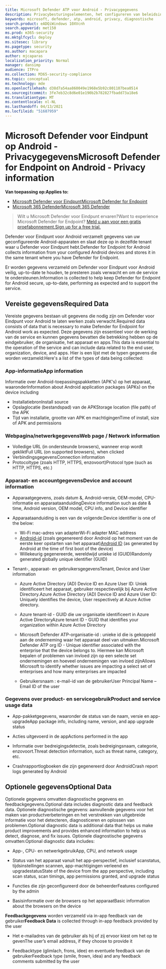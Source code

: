 ```yaml
---
title: Microsoft Defender ATP voor Android - Privacygegevens
description: Privacybesturingselementen, het configureren van beleidsinstellingen die van invloed zijn op privacy en informatie over de diagnostische gegevens die worden verzameld in Microsoft Defender ATP voor Android.
keywords: microsoft, defender, atp, android, privacy, diagnostische
search.product: eADQiWindows 10XVcnh
search.appverid: met150
ms.prod: m365-security
ms.mktglfcycl: deploy
ms.sitesec: library
ms.pagetype: security
ms.author: macapara
author: mjcaparas
localization_priority: Normal
manager: dansimp
audience: ITPro
ms.collection: M365-security-compliance
ms.topic: conceptual
ms.technology: mde
ms.openlocfilehash: d38d7a54aa860049e1968e5b92c801107bea0514
ms.sourcegitcommit: 3fe7eb32c8d6e01e190b2b782827fbadd73a18e6
ms.translationtype: MT
ms.contentlocale: nl-NL
ms.lasthandoff: 04/13/2021
ms.locfileid: "51687959"
---
```

#  <a name="microsoft-defender-for-endpoint-on-android---privacy-information"></a><span data-ttu-id="3c838-104">Microsoft Defender voor Eindpunt op Android - Privacygegevens</span><span class="sxs-lookup"><span data-stu-id="3c838-104">Microsoft Defender for Endpoint on Android - Privacy information</span></span>

<span data-ttu-id="3c838-105">**Van toepassing op:**</span><span class="sxs-lookup"><span data-stu-id="3c838-105">**Applies to:**</span></span>
- [<span data-ttu-id="3c838-106">Microsoft Defender voor Eindpunt</span><span class="sxs-lookup"><span data-stu-id="3c838-106">Microsoft Defender for Endpoint</span></span>](https://go.microsoft.com/fwlink/p/?linkid=2154037)
- [<span data-ttu-id="3c838-107">Microsoft 365 Defender</span><span class="sxs-lookup"><span data-stu-id="3c838-107">Microsoft 365 Defender</span></span>](https://go.microsoft.com/fwlink/?linkid=2118804)

> <span data-ttu-id="3c838-108">Wilt u Microsoft Defender voor Eindpunt ervaren?</span><span class="sxs-lookup"><span data-stu-id="3c838-108">Want to experience Microsoft Defender for Endpoint?</span></span> [<span data-ttu-id="3c838-109">Meld u aan voor een gratis proefabonnement.</span><span class="sxs-lookup"><span data-stu-id="3c838-109">Sign up for a free trial.</span></span>](https://www.microsoft.com/microsoft-365/windows/microsoft-defender-atp?ocid=docs-wdatp-exposedapis-abovefoldlink) 


<span data-ttu-id="3c838-110">Defender voor Eindpunt voor Android verzamelt gegevens van uw geconfigureerde Android-apparaten en slaat deze op in dezelfde tenant waar u Defender voor Eindpunt hebt.</span><span class="sxs-lookup"><span data-stu-id="3c838-110">Defender for Endpoint for Android collects information from your configured Android devices and stores it in the same tenant where you have Defender for Endpoint.</span></span>

<span data-ttu-id="3c838-111">Er worden gegevens verzameld om Defender voor Eindpunt voor Android veilig, up-to-date te houden, te presteren zoals verwacht en om de service te ondersteunen.</span><span class="sxs-lookup"><span data-stu-id="3c838-111">Information is collected to help keep Defender for Endpoint for Android secure, up-to-date, performing as expected and to support the service.</span></span>

## <a name="required-data"></a><span data-ttu-id="3c838-112">Vereiste gegevens</span><span class="sxs-lookup"><span data-stu-id="3c838-112">Required Data</span></span> 

<span data-ttu-id="3c838-113">Vereiste gegevens bestaan uit gegevens die nodig zijn om Defender voor Eindpunt voor Android te laten werken zoals verwacht.</span><span class="sxs-lookup"><span data-stu-id="3c838-113">Required data consists of data that is necessary to make Defender for Endpoint for Android work as expected.</span></span> <span data-ttu-id="3c838-114">Deze gegevens zijn essentieel voor de werking van de service en kunnen gegevens bevatten die betrekking hebben op de eindgebruiker, de organisatie, het apparaat en apps.</span><span class="sxs-lookup"><span data-stu-id="3c838-114">This data is essential to the operation of the service and can include data related to the end user, organization, device, and apps.</span></span> <span data-ttu-id="3c838-115">Hier is een lijst met de typen gegevens die worden verzameld:</span><span class="sxs-lookup"><span data-stu-id="3c838-115">Here's a list of the types of data being collected:</span></span>

### <a name="app-information"></a><span data-ttu-id="3c838-116">App-informatie</span><span class="sxs-lookup"><span data-stu-id="3c838-116">App information</span></span>

<span data-ttu-id="3c838-117">Informatie over Android-toepassingspakketten (APK's) op het apparaat, waaronder</span><span class="sxs-lookup"><span data-stu-id="3c838-117">Information about Android application packages (APKs) on the device including</span></span>

-  <span data-ttu-id="3c838-118">Installatiebron</span><span class="sxs-lookup"><span data-stu-id="3c838-118">Install source</span></span>
-  <span data-ttu-id="3c838-119">Opslaglocatie (bestandspad) van de APK</span><span class="sxs-lookup"><span data-stu-id="3c838-119">Storage location (file path) of the APK</span></span>
-  <span data-ttu-id="3c838-120">Tijd van installatie, grootte van APK en machtigingen</span><span class="sxs-lookup"><span data-stu-id="3c838-120">Time of install, size of APK and permissions</span></span>

### <a name="web-page--network-information"></a><span data-ttu-id="3c838-121">Webpagina/netwerkgegevens</span><span class="sxs-lookup"><span data-stu-id="3c838-121">Web page / Network information</span></span>

- <span data-ttu-id="3c838-122">Volledige URL (in ondersteunde browsers), wanneer erop wordt geklikt</span><span class="sxs-lookup"><span data-stu-id="3c838-122">Full URL (on supported browsers), when clicked</span></span>
- <span data-ttu-id="3c838-123">Verbindingsgegevens</span><span class="sxs-lookup"><span data-stu-id="3c838-123">Connection information</span></span>
- <span data-ttu-id="3c838-124">Protocoltype (zoals HTTP, HTTPS, enzovoort)</span><span class="sxs-lookup"><span data-stu-id="3c838-124">Protocol type (such as HTTP, HTTPS, etc.)</span></span>


### <a name="device-and-account-information"></a><span data-ttu-id="3c838-125">Apparaat- en accountgegevens</span><span class="sxs-lookup"><span data-stu-id="3c838-125">Device and account information</span></span>

- <span data-ttu-id="3c838-126">Apparaatgegevens, zoals datum &, Android-versie, OEM-model, CPU-informatie en apparaataanduiding</span><span class="sxs-lookup"><span data-stu-id="3c838-126">Device information such as date & time, Android version, OEM model, CPU       info, and Device identifier</span></span>
- <span data-ttu-id="3c838-127">Apparaataanduiding is een van de volgende:</span><span class="sxs-lookup"><span data-stu-id="3c838-127">Device identifier is one of the below:</span></span>
    - <span data-ttu-id="3c838-128">Wi-Fi mac-adres van adapter</span><span class="sxs-lookup"><span data-stu-id="3c838-128">Wi-Fi adapter MAC address</span></span>
    - <span data-ttu-id="3c838-129">[Android-id](https://developer.android.com/reference/android/provider/Settings.Secure#ANDROID_ID) (zoals gegenereerd door Android op het moment van de eerste keer opstarten van het apparaat)</span><span class="sxs-lookup"><span data-stu-id="3c838-129">[Android       ID](https://developer.android.com/reference/android/provider/Settings.Secure#ANDROID_ID) (as generated by Android at the time of first boot of the device)</span></span>
    - <span data-ttu-id="3c838-130">Willekeurig gegenereerde, wereldwijd unieke id (GUID)</span><span class="sxs-lookup"><span data-stu-id="3c838-130">Randomly generated globally unique identifier (GUID)</span></span>

- <span data-ttu-id="3c838-131">Tenant-, apparaat- en gebruikersgegevens</span><span class="sxs-lookup"><span data-stu-id="3c838-131">Tenant, Device and User information</span></span>
    -   <span data-ttu-id="3c838-132">Azure Active Directory (AD) Device ID en Azure User ID: Uniek identificeert het apparaat, gebruiker respectievelijk bij Azure Active Directory.</span><span class="sxs-lookup"><span data-stu-id="3c838-132">Azure Active Directory (AD) Device ID and Azure User ID: Uniquely     identifies the device, User respectively at Azure Active directory.</span></span>

    -   <span data-ttu-id="3c838-133">Azure tenant-id - GUID die uw organisatie identificeert in Azure Active Directory</span><span class="sxs-lookup"><span data-stu-id="3c838-133">Azure tenant ID - GUID that identifies your organization within     Azure Active Directory</span></span>

    -   <span data-ttu-id="3c838-134">Microsoft Defender ATP-organisatie-id : unieke id die is gekoppeld aan de onderneming waar het apparaat deel van uitmaken.</span><span class="sxs-lookup"><span data-stu-id="3c838-134">Microsoft Defender ATP org ID - Unique identifier associated with the enterprise that the device belongs to.</span></span> <span data-ttu-id="3c838-135">Hiermee kan Microsoft bepalen of problemen van invloed zijn op een selecte set ondernemingen en hoeveel ondernemingen van invloed zijn</span><span class="sxs-lookup"><span data-stu-id="3c838-135">Allows Microsoft to identify whether issues are impacting a select set of enterprises and how many enterprises are impacted</span></span> 

    -   <span data-ttu-id="3c838-136">Gebruikersnaam : e-mail-id van de gebruiker</span><span class="sxs-lookup"><span data-stu-id="3c838-136">User Principal Name – Email ID of the user</span></span>

### <a name="product-and-service-usage-data"></a><span data-ttu-id="3c838-137">Gegevens over product- en servicegebruik</span><span class="sxs-lookup"><span data-stu-id="3c838-137">Product and service usage data</span></span>
-   <span data-ttu-id="3c838-138">App-pakketgegevens, waaronder de status van de naam, versie en app-upgrade</span><span class="sxs-lookup"><span data-stu-id="3c838-138">App package info, including name, version, and app upgrade status</span></span>

-   <span data-ttu-id="3c838-139">Acties uitgevoerd in de app</span><span class="sxs-lookup"><span data-stu-id="3c838-139">Actions performed in the app</span></span>

-   <span data-ttu-id="3c838-140">Informatie over bedreigingsdetectie, zoals bedreigingsnaam, categorie, enzovoort.</span><span class="sxs-lookup"><span data-stu-id="3c838-140">Threat detection information, such as threat name, category, etc.</span></span>

-   <span data-ttu-id="3c838-141">Crashrapportlogboeken die zijn gegenereerd door Android</span><span class="sxs-lookup"><span data-stu-id="3c838-141">Crash report logs generated by Android</span></span>

## <a name="optional-data"></a><span data-ttu-id="3c838-142">Optionele gegevens</span><span class="sxs-lookup"><span data-stu-id="3c838-142">Optional Data</span></span>

<span data-ttu-id="3c838-143">Optionele gegevens omvatten diagnostische gegevens en feedbackgegevens.</span><span class="sxs-lookup"><span data-stu-id="3c838-143">Optional data includes diagnostic data and feedback data.</span></span> <span data-ttu-id="3c838-144">Optionele diagnostische gegevens: aanvullende gegevens voor het maken van productverbeteringen en het verstrekken van uitgebreide informatie voor het detecteren, diagnosticeren en oplossen van problemen.</span><span class="sxs-lookup"><span data-stu-id="3c838-144">Optional diagnostic data is additional data that helps us make product improvements and provides enhanced information to help us detect, diagnose, and fix issues.</span></span> <span data-ttu-id="3c838-145">Optionele diagnostische gegevens omvatten:</span><span class="sxs-lookup"><span data-stu-id="3c838-145">Optional diagnostic data includes:</span></span>

-   <span data-ttu-id="3c838-146">App-, CPU- en netwerkgebruik</span><span class="sxs-lookup"><span data-stu-id="3c838-146">App, CPU, and network usage</span></span>

-   <span data-ttu-id="3c838-147">Status van het apparaat vanuit het app-perspectief, inclusief scanstatus, tijdsinstellingen scannen, app-machtigingen verleend en upgradestatus</span><span class="sxs-lookup"><span data-stu-id="3c838-147">State of the device from the app perspective, including scan status, scan timings, app permissions granted, and upgrade status</span></span>

-   <span data-ttu-id="3c838-148">Functies die zijn geconfigureerd door de beheerder</span><span class="sxs-lookup"><span data-stu-id="3c838-148">Features configured by the admin</span></span>

-   <span data-ttu-id="3c838-149">Basisinformatie over de browsers op het apparaat</span><span class="sxs-lookup"><span data-stu-id="3c838-149">Basic information about the browsers on the device</span></span>

<span data-ttu-id="3c838-150">**Feedbackgegevens** worden verzameld via in-app feedback van de gebruiker</span><span class="sxs-lookup"><span data-stu-id="3c838-150">**Feedback Data** is collected through in-app feedback provided by the user</span></span>

-   <span data-ttu-id="3c838-151">Het e-mailadres van de gebruiker als hij of zij ervoor kiest om het op te geven</span><span class="sxs-lookup"><span data-stu-id="3c838-151">The user’s email address, if they choose to provide it</span></span>

-   <span data-ttu-id="3c838-152">Feedbacktype (glimlach, frons, idee) en eventuele feedback van de gebruiker</span><span class="sxs-lookup"><span data-stu-id="3c838-152">Feedback type (smile, frown, idea) and any feedback comments submitted by the user</span></span>
